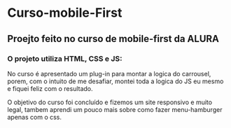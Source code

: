 # Curso-mobile-First

 <h2>Proejto feito no curso de mobile-first da ALURA</h1>

 <h3>O projeto utiliza HTML, CSS e JS:</h3>

 <p>No curso é apresentado um plug-in para montar a logica do carrousel, porem, com o intuito de me desafiar, montei toda a logica do JS eu mesmo e fiquei feliz com o resultado.</p>

 <p>O objetivo do curso foi concluído e fizemos um site responsivo e muito legal, tambem aprendi um pouco mais sobre como fazer menu-hamburger apenas com o css.</p>
